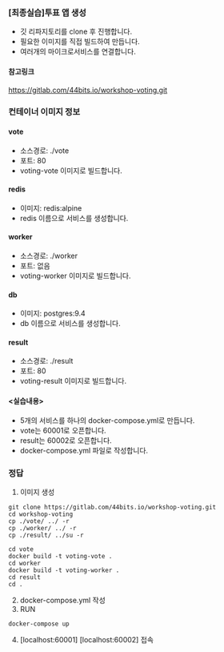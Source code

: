 ### [최종실습]투표 앱 생성
- 깃 리파지토리를 clone 후 진행합니다.
- 필요한 이미지를 직접 빌드하여 만듭니다.
- 여러개의 마이크로서비스를 연결합니다.

#### 참고링크
https://gitlab.com/44bits.io/workshop-voting.git


### 컨테이너 이미지 정보
#### vote
- 소스경로: ./vote
- 포트: 80
- voting-vote 이미지로 빌드합니다.
#### redis
- 이미지: redis:alpine
- redis 이름으로 서비스를 생성합니다.
#### worker
- 소스경로: ./worker
- 포트: 없음
- voting-worker 이미지로 빌드합니다.
#### db
- 이미지: postgres:9.4
- db 이름으로 서비스를 생성합니다.
#### result
- 소스경로: ./result
- 포트: 80
- voting-result 이미지로 빌드합니다.

#### <실습내용>
- 5개의 서비스를 하나의 docker-compose.yml로 만듭니다.
- vote는 60001로 오픈합니다.
- result는 60002로 오픈합니다.
- docker-compose.yml 파일로 작성합니다.

### 정답
1. 이미지 생성
```
git clone https://gitlab.com/44bits.io/workshop-voting.git
cd workshop-voting
cp ./vote/ ../ -r
cp ./worker/ ../ -r
cp ./result/ ../su -r

cd vote
docker build -t voting-vote .
cd worker
docker build -t voting-worker .
cd result
cd .
```
2. docker-compose.yml 작성
3. RUN
```
docker-compose up
```
4. [localhost:60001] [localhost:60002] 접속
